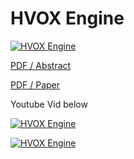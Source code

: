 # HVOX Engine

[![HVOX Engine](http://i.imgur.com/qcovvLF.png)](http://dl.acm.org/citation.cfm?id=1187098&coll=ACM&dl=ACM)

[PDF / Abstract](https://github.com/sp4cerat/HVOX-Engine/blob/master/Siggraph%202005.HVox.Abstact.pdf)

[PDF / Paper](https://github.com/sp4cerat/HVOX-Engine/blob/master/Waseda.Bulletin.2011.HVox.Journal.pdf)

Youtube Vid below

[![HVOX Engine](https://github.com/sp4cerat/HVOX-Engine/blob/master/screenshot.jpg?raw=true)](http://www.youtube.com/watch?v=cjAywUh5m2s)

[![HVOX Engine](https://github.com/sp4cerat/HVOX-Engine/blob/master/screenshot2.jpg?raw=true)](http://www.youtube.com/watch?v=cjAywUh5m2s)
